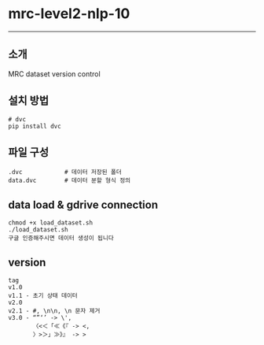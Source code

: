 # mrc-level2-nlp-10

-------------------------------

## 소개

MRC dataset version control

## 설치 방법

```
# dvc
pip install dvc
```



## 파일 구성

```
.dvc            # 데이터 저장된 폴더
data.dvc        # 데이터 분할 형식 정의
```



## data load & gdrive connection

```
chmod +x load_dataset.sh
./load_dataset.sh
구글 인증해주시면 데이터 생성이 됩니다
```



## version

```
tag 
v1.0
v1.1 - 초기 상태 데이터
v2.0
v2.1 - #, \n\n, \n 문자 제거
v3.0 - “”‘’ -> \', 
       〈<＜「≪《『 -> <,
       〉>＞」≫》』 -> >
```
